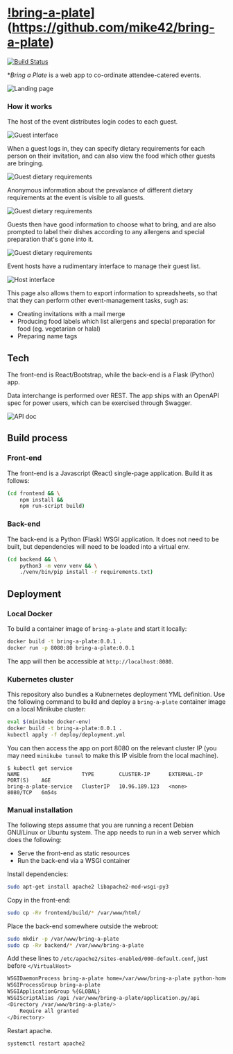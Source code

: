 [!bring-a-plate](doc/embed/banner.png)](https://github.com/mike42/bring-a-plate)
===========================================================================

[![Build Status](https://travis-ci.org/mike42/bring-a-plate.svg?branch=master)](https://travis-ci.org/mike42/bring-a-plate)

**Bring a Plate* is a web app to co-ordinate attendee-catered events.

![Landing page](doc/screen-captures/landing-page-wide.png)

### How it works 

The host of the event distributes login codes to each guest.

![Guest interface](doc/screen-captures/guest-interface.png)

When a guest logs in, they can specify dietary requirements for each person on their invitation, and can also view the food which other guests are bringing.

![Guest dietary requirements](doc/screen-captures/guest-dietary-requirements.png)

Anonymous information about the prevalance of different dietary requirements at the event is visible to all guests.

![Guest dietary requirements](doc/screen-captures/dietary-requirement-info.png)

Guests then have good information to choose what to bring, and are also prompted to label their dishes according to any allergens and special preparation that's gone into it.

![Guest dietary requirements](doc/screen-captures/edit-food.png)

Event hosts have a rudimentary interface to manage their guest list.

![Host interface](doc/screen-captures/host-interface.png)

This page also allows them to export information to spreadsheets, so that that they can perform other event-management tasks, sugh as:

- Creating invitations with a mail merge
- Producing food labels which list allergens and special preparation for food (eg. vegetarian or halal)
- Preparing name tags

## Tech

The front-end is React/Bootstrap, while the back-end is a Flask (Python) app.

Data interchange is performed over REST. The app ships with an OpenAPI spec for power users, which can be exercised through Swagger.

![API doc](doc/screen-captures/swagger-doc.png)

## Build process

### Front-end

The front-end is a Javascript (React) single-page application. Build it as follows:

```bash
(cd frontend && \
    npm install &&
    npm run-script build)
```

### Back-end

The back-end is a Python (Flask) WSGI application. It does not need to be built, but dependencies will need to be loaded into a virtual env.

```bash
(cd backend && \
    python3 -m venv venv && \
    ./venv/bin/pip install -r requirements.txt)
```

## Deployment

### Local Docker

To build a container image of `bring-a-plate` and start it locally:

```bash
docker build -t bring-a-plate:0.0.1 .
docker run -p 8080:80 bring-a-plate:0.0.1
```

The app will then be accessible at `http://localhost:8080`.

### Kubernetes cluster

This repository also bundles a Kubnernetes deployment YML definition. Use the following command to build and deploy a `bring-a-plate` container image on a local Minikube cluster:

```bash
eval $(minikube docker-env)
docker build -t bring-a-plate:0.0.1 .
kubectl apply -f deploy/deployment.yml
```

You can then access the app on port 8080 on the relevant cluster IP (you may need `minikube tunnel` to make this IP visible from the local machine).

```
$ kubectl get service
NAME                    TYPE        CLUSTER-IP      EXTERNAL-IP   PORT(S)    AGE
bring-a-plate-service   ClusterIP   10.96.189.123   <none>        8080/TCP   6m54s
```

### Manual installation

The following steps assume that you are running a recent Debian GNU/Linux or Ubuntu system. The app needs to run in a web server which does the following:

- Serve the front-end as static resources
- Run the back-end via a WSGI container

Install dependencies:

```bash
sudo apt-get install apache2 libapache2-mod-wsgi-py3
```

Copy in the front-end:

```bash
sudo cp -Rv frontend/build/* /var/www/html/
```

Place the back-end somewhere outside the webroot:

```bash
sudo mkdir -p /var/www/bring-a-plate
sudo cp -Rv backend/* /var/www/bring-a-plate
```

Add these lines to `/etc/apache2/sites-enabled/000-default.conf`, just before `</VirtualHost>`

```bash
WSGIDaemonProcess bring-a-plate home=/var/www/bring-a-plate python-home=/var/www/bring-a-plate/venv
WSGIProcessGroup bring-a-plate
WSGIApplicationGroup %{GLOBAL}
WSGIScriptAlias /api /var/www/bring-a-plate/application.py/api
<Directory /var/www/bring-a-plate/>
    Require all granted
</Directory>
```

Restart apache.

```bash
systemctl restart apache2
```

